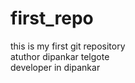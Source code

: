 # first_repo
this is my first git repository
<br>
atuthor dipankar telgote 
<br>
developer in dipankar
